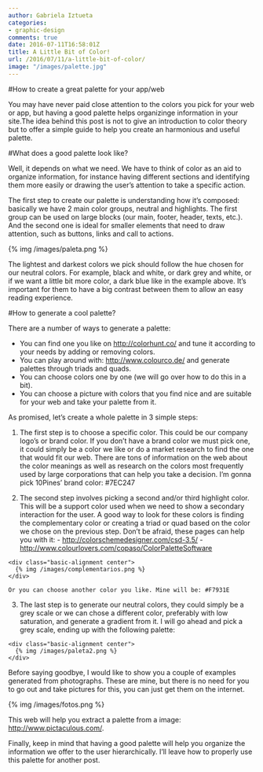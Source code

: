 ```yaml
---
author: Gabriela Iztueta
categories:
- graphic-design
comments: true
date: 2016-07-11T16:58:01Z
title: A Little Bit of Color!
url: /2016/07/11/a-little-bit-of-color/
image: "/images/palette.jpg"
---
```


#How to create a great palette for your app/web

You may have never paid close attention to the colors you pick for your web or app, but having a good palette helps organizinge information in your site.The idea behind this post is not to give an introduction to color theory but to offer a simple guide to help you create an harmonious and useful palette.

<!--more-->

#What does a good palette look like?

Well, it depends on what we need. We have to think of color as an aid to organize information, for instance having different sections and identifying them more easily or drawing the user’s attention to take a specific action.

The first step to create our palette is understanding how it’s composed: basically we have 2 main color groups, neutral and highlights. The first group can be used on large blocks (our main, footer, header, texts, etc.). And the second one is ideal for smaller elements that need to draw attention, such as buttons, links and call to actions.

<div class="basic-alignment center">
  {% img /images/paleta.png %}
</div>

The lightest and darkest colors we pick should follow the hue chosen for our neutral colors. For example, black and white, or dark grey and white, or if we want a little bit more color, a dark blue like in the example above. It’s important for them to have a big contrast between them to allow an easy reading experience.

#How to generate a cool palette?

There are a number of ways to generate a palette:

- You can find one you like on http://colorhunt.co/ and tune it according to your needs by adding or removing colors.
- You can play around with: http://www.colourco.de/ and generate palettes through triads and quads.
- You can choose colors one by one (we will go over how to do this in a bit).
- You can choose a picture with colors that you find nice and are suitable for your web and take your palette from it.

As promised, let’s create a whole palette in 3 simple steps:

  1. The first step is to choose a specific color. This could be our company logo’s or brand color. If you don’t have a brand color we must pick one, it could simply be a color we like or do a market research to find the one that would fit our web. There are tons of information on the web about the color meanings as well as research on the colors most frequently used by large corporations that can help you take a decision. I’m gonna pick 10Pines’ brand color: #7EC247

  2. The second step involves picking a second and/or third highlight color. This will be a support color used when we need to show a secondary interaction for the user. A good way to look for these colors is finding the complementary color or creating a triad or quad based on the color we chose on the previous step. Don’t be afraid, these pages can help you with it:
    - http://colorschemedesigner.com/csd-3.5/
    - http://www.colourlovers.com/copaso/ColorPaletteSoftware

    <div class="basic-alignment center">
      {% img /images/complementarios.png %}
    </div>

    Or you can choose another color you like. Mine will be: #F7931E

  3. The last step is to generate our neutral colors, they could simply be a grey scale or we can chose a different color, preferably with low saturation, and generate a  gradient from it. I will go ahead and pick a grey scale, ending up with the following palette:

    <div class="basic-alignment center">
      {% img /images/paleta2.png %}
    </div>  

Before saying goodbye, I would like to show you a couple of examples generated from photographs. These are mine, but there is no need for you to go out and take pictures for this, you can just get them on the internet.

<div class="basic-alignment center">
  {% img /images/fotos.png %}
</div>

This web will help you extract a palette from a image: http://www.pictaculous.com/.

Finally, keep in mind that having a good palette will help you organize the information we offer to the user hierarchically. I’ll leave how to properly use this palette for another post.
